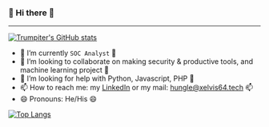 ### 👋 Hi there 👋

---

[![Trumpiter's GitHub stats](https://github-readme-stats.vercel.app/api?username=Trumpiter-max&count_private=true&show_icons=true&theme=dracula)](https://github.com/anuraghazra/github-readme-stats)

- 🌱 I’m currently `SOC Analyst` 🌱
- 👯 I’m looking to collaborate on making security & productive tools, and machine learning project 👯
- 🤔 I’m looking for help with Python, Javascript, PHP 🤔
- 📫 How to reach me: my [LinkedIn](https://www.linkedin.com/in/hunglehuy03/) or my mail: [hungle@xelvis64.tech](mailto:hungle@xelvis64.tech) 📫
- 😄 Pronouns: He/His 😄

[![Top Langs](https://github-readme-stats.vercel.app/api/top-langs/?username=Trumpiter-max&layout=compact)](https://github.com/anuraghazra/github-readme-stats)
